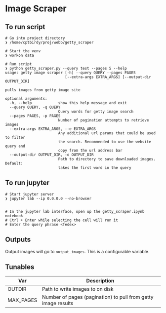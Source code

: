 # Image Scraper

## To run script

```
# Go into project directory
❯ /home/cptbirdy/proj/webb/getty_scraper

# Start the venv
❯ workon data

# Run script
❯ python getty_scraper.py --query test --pages 5 --help
usage: getty image scraper [-h] --query QUERY --pages PAGES
                           [--extra-args EXTRA_ARGS] [--output-dir OUTPUT_DIR]

pulls images from getty image site

optional arguments:
  -h, --help            show this help message and exit
  --query QUERY, -q QUERY
                        Query words for getty image search
  --pages PAGES, -p PAGES
                        Number of pagination attempts to retrieve images
  --extra-args EXTRA_ARGS, --e EXTRA_ARGS
                        Any additional url params that could be used to filter
                        the search. Recommended to use the website query and
                        copy from the url address bar
  --output-dir OUTPUT_DIR, -o OUTPUT_DIR
                        Path to directory to save downloaded images. Default:
                        takes the first word in the query

```



## To run jupyter

```
# Start jupyter server
❯ jupyter lab --ip 0.0.0.0 --no-browser


# In the jupyter lab interface, open up the getty_scraper.ipynb notebook
# Ctrl + Enter while selecting the cell will run it
# Enter the query phrase <fedex>
```


## Outputs

Output images will go to `output_images`. This is a configurable variable.

## Tunables

Var|Description|
------|---------------|
OUTDIR| Path to write images to on disk|
MAX_PAGES| Number of pages (pagination) to pull from getty image results|
